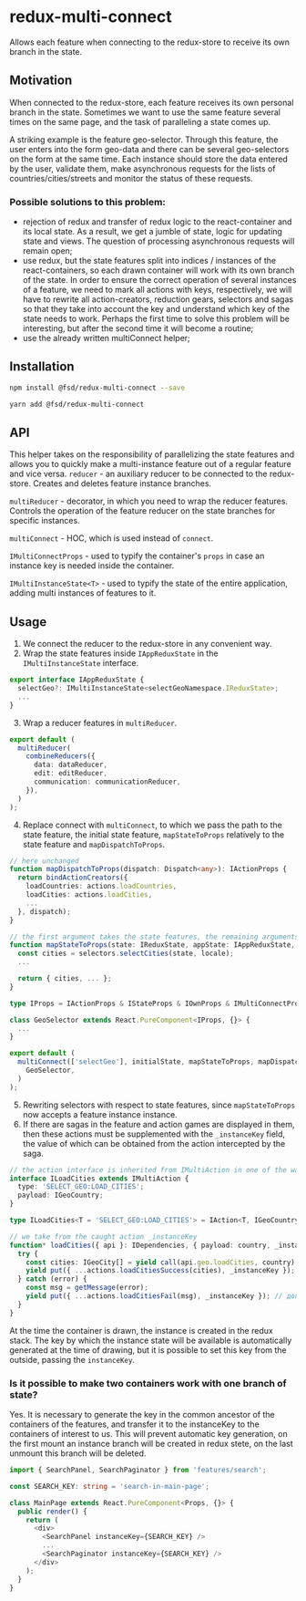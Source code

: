 # redux-multi-connect
Allows each feature when connecting to the redux-store to receive its own branch in the state.

## Motivation
When connected to the redux-store, each feature receives its own personal branch in the state. Sometimes we want to use the same feature several times on the same page, and the task of paralleling a state comes up.

A striking example is the feature geo-selector. Through this feature, the user enters into the form geo-data and there can be several geo-selectors on the form at the same time. Each instance should store the data entered by the user, validate them, make asynchronous requests for the lists of countries/cities/streets and monitor the status of these requests.
### Possible solutions to this problem:
* rejection of redux and transfer of redux logic to the react-container and its local state. As a result, we get a jumble of state, logic for updating state and views. The question of processing asynchronous requests will remain open;
* use redux, but the state features split into indices / instances of the react-containers, so each drawn container will work with its own branch of the state. In order to ensure the correct operation of several instances of a feature, we need to mark all actions with keys, respectively, we will have to rewrite all action-creators, reduction gears, selectors and sagas so that they take into account the key and understand which key of the state needs to work. Perhaps the first time to solve this problem will be interesting, but after the second time it will become a routine;
* use the already written multiConnect helper;
## Installation
```sh
npm install @fsd/redux-multi-connect --save
```
```sh
yarn add @fsd/redux-multi-connect
```
## API
This helper takes on the responsibility of parallelizing the state features and allows you to quickly make a multi-instance feature out of a regular feature and vice versa.
`reducer` - an auxiliary reducer to be connected to the redux-store. Creates and deletes feature instance branches.

`multiReducer` - decorator, in which you need to wrap the reducer features. Controls the operation of the feature reducer on the state branches for specific instances.

`multiConnect` - HOC, which is used instead of `connect`.

`IMultiConnectProps` - used to typify the container's `props` in case an instance key is needed inside the container.

`IMultiInstanceState<T>` - used to typify the state of the entire application, adding multi instances of features to it.
## Usage
1. We connect the reducer to the redux-store in any convenient way.
2. Wrap the state features inside `IAppReduxState` in the `IMultiInstanceState` interface.
```typescript
export interface IAppReduxState {
  selectGeo?: IMultiInstanceState<selectGeoNamespace.IReduxState>;
  ...
}
```
3. Wrap a reducer features in `multiReducer`.
```typescript
export default (
  multiReducer(
    combineReducers({
      data: dataReducer,
      edit: editReducer,
      communication: communicationReducer,
    }),
  )
);
```
4. Replace connect with `multiConnect`, to which we pass the path to the state feature, the initial state feature, `mapStateToProps` relatively to the state feature and `mapDispatchToProps`.
```typescript
// here unchanged
function mapDispatchToProps(dispatch: Dispatch<any>): IActionProps {
  return bindActionCreators({
    loadCountries: actions.loadCountries,
    loadCities: actions.loadCities,
    ...
  }, dispatch);
}

// the first argument takes the state features, the remaining arguments are moved
function mapStateToProps(state: IReduxState, appState: IAppReduxState, ownProps: IOwnProps): IStateProps {
  const cities = selectors.selectCities(state, locale);
  ...

  return { cities, ... };
}

type IProps = IActionProps & IStateProps & IOwnProps & IMultiConnectProps;

class GeoSelector extends React.PureComponent<IProps, {}> {
  ...
}

export default (
  multiConnect(['selectGeo'], initialState, mapStateToProps, mapDispatchToProps)(
    GeoSelector,
  )
);
```
5. Rewriting selectors with respect to state features, since `mapStateToProps` now accepts a feature instance instance.
6. If there are sagas in the feature and action games are displayed in them, then these actions must be supplemented with the `_instanceKey` field, the value of which can be obtained from the action intercepted by the saga.
```typescript
// the action interface is inherited from IMultiAction in one of the ways
interface ILoadCities extends IMultiAction {
  type: 'SELECT_GEO:LOAD_CITIES';
  payload: IGeoCountry;
}

type ILoadCities<T = 'SELECT_GEO:LOAD_CITIES'> = IAction<T, IGeoCountry> & IMultiAction<T>

// we take from the caught action _instanceKey
function* loadCities({ api }: IDependencies, { payload: country, _instanceKey }: ILoadCities) {
  try {
    const cities: IGeoCity[] = yield call(api.geo.loadCities, country);
    yield put({ ...actions.loadCitiesSuccess(cities), _instanceKey }); // дополняем экшен полем _instanceKey
  } catch (error) {
    const msg = getMessage(error);
    yield put({ ...actions.loadCitiesFail(msg), _instanceKey }); // дополняем экшен полем _instanceKey
  }
}
```
At the time the container is drawn, the instance is created in the redux stack. The key by which the instance state will be available is automatically generated at the time of drawing, but it is possible to set this key from the outside, passing the `instanceKey`.
### Is it possible to make two containers work with one branch of state?
Yes. It is necessary to generate the key in the common ancestor of the containers of the features, and transfer it to the instanceKey to the containers of interest to us. This will prevent automatic key generation, on the first mount an instance branch will be created in redux stete, on the last unmount this branch will be deleted.
```typescript
import { SearchPanel, SearchPaginator } from 'features/search';

const SEARCH_KEY: string = 'search-in-main-page';

class MainPage extends React.PureComponent<Props, {}> {
  public render() {
    return (
      <div>
        <SearchPanel instanceKey={SEARCH_KEY} />
        ...
        <SearchPaginator instanceKey={SEARCH_KEY} />
      </div>
    );
  }
}
```
